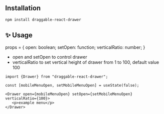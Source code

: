 ## Installation

```sh
npm install draggable-react-drawer
```

## ✨ Usage

props = {
 open: boolean;
 setOpen: function;
 verticalRatio: number;
}

- open and setOpen to control drawer
- verticalRatio to set vertical height of drawer from 1 to 100, default value 100


```
import {Drawer} from "draggable-react-drawer";
```

```
const [mobileMenuOpen, setMobileMenuOpen] = useState(false);
```

```
<Drawer open={mobileMenuOpen} setOpen={setMobileMenuOpen} verticalRatio={100}>
   <p>example menu</p>      
</Drawer>
```
